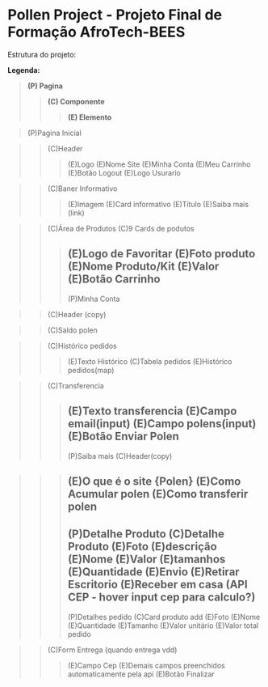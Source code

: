 # Pollen Project - Projeto Final de Formação AfroTech-BEES

Estrutura do projeto:

**Legenda:**

> **(P) Pagina**
>
> > **(C) Componente**
> >
> > > **(E) Elemento**

> (P)Pagina Inicial

> > (C)Header
> >
> > > (E)Logo
> > > (E)Nome Site
> > > (E)Minha Conta
> > > (E)Meu Carrinho
> > > (E)Botão Logout
> > > (E)Logo Usurario

> > (C)Baner Informativo
> >
> > > (E)Imagem
> > > (E)Card informativo
> > > (E)Título
> > > (E)Saiba mais (link)

> > (C)Área de Produtos
> > (C)9 Cards de podutos
> >
> > > (E)Logo de Favoritar
> > > (E)Foto produto
> > > (E)Nome Produto/Kit
> > > (E)Valor
> > > (E)Botão Carrinho
> > > --
> > > (P)Minha Conta

> > (C)Header (copy)

> > (C)Saldo polen

> > (C)Histórico pedidos
> >
> > > (E)Texto Histórico
> > > (C)Tabela pedidos
> > > (E)Histórico pedidos(map)

> > (C)Transferencia
> >
> > > (E)Texto transferencia
> > > (E)Campo email(input)
> > > (E)Campo polens(input)
> > > (E)Botão Enviar Polen
> > > --
> > > (P)Saiba mais
> > > (C)Header(copy)

> > > (E)O que é o site {Polen}
> > > (E)Como Acumular polen
> > > (E)Como transferir polen
> > > --
> > > (P)Detalhe Produto
> > > (C)Detalhe Produto
> > > (E)Foto
> > > (E)descrição
> > > (E)Nome
> > > (E)Valor
> > > (E)tamanhos
> > > (E)Quantidade
> > > (E)Envio
> > > (E)Retirar Escritorio
> > > (E)Receber em casa (API CEP - hover input cep para calculo?)
> > > --
> > > (P)Detalhes pedido
> > > (C)Card produto add
> > > (E)Foto
> > > (E)Nome
> > > (E)Quantidade
> > > (E)Tamanho
> > > (E)Valor unitário
> > > (E)Valor total pedido

> > (C)Form Entrega (quando entrega vdd)
> >
> > > (E)Campo Cep
> > > (E)Demais campos preenchidos automaticamente pela api
> > > (E)Botão Finalizar
